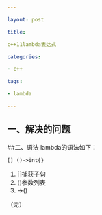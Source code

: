 ```yaml
---

layout: post

title: 

c++11lambda表达式

categories:

- c++

tags:

- lambda

---
```




## 一、解决的问题


##二、语法
lambda的语法如下：

```
[] ()->int{}

```
1. []捕获子句
2. ()参数列表
3. ->() 

（完）
